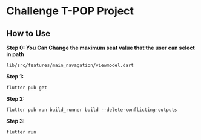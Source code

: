 # Challenge T-POP Project

## How to Use

**Step 0: You Can Change the maximum seat value that the user can select in path**

```
lib/src/features/main_navagation/viewmodel.dart
```

**Step 1:**

```
flutter pub get
```

**Step 2:**

```
flutter pub run build_runner build --delete-conflicting-outputs
```

**Step 3:**

```
flutter run
```
